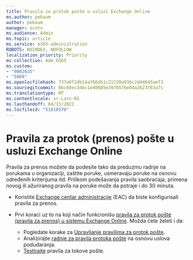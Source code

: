 ```yaml
---
title: Pravila za protok pošte u usluzi Exchange Online
ms.author: pebaum
author: pebaum
manager: scotv
ms.audience: Admin
ms.topic: article
ms.service: o365-administration
ROBOTS: NOINDEX, NOFOLLOW
localization_priority: Priority
ms.collection: Adm_O365
ms.custom:
- "9002635"
- "5068"
ms.openlocfilehash: 737e0f2db14a766db1c21720a936c2dd4645aef3
ms.sourcegitcommit: 8bc60ec34bc1e40685e3976576e04a2623f63a7c
ms.translationtype: MT
ms.contentlocale: sr-Latn-RS
ms.lasthandoff: 04/15/2021
ms.locfileid: "51810570"
---
```

# <a name="mail-flow-transport-rules-in-exchange-online"></a>Pravila za protok (prenos) pošte u usluzi Exchange Online

Pravila za prenos možete da podesite tako da preduzmu radnje na porukama u organizaciji, zaštite poruke, usmeravaju poruke na osnovu određenih kriterijuma itd.  Prilikom podešavanja pravila saobraćaja, primena novog ili ažuriranog pravila na poruke može da potraje i do 30 minuta.

- Koristite [Exchange centar administracije](https://go.microsoft.com/fwlink/p/?linkid=834822) (EAC) da biste konfigurisali pravila za prenos.

- Prvi koraci uz to na koji način funkcionišu [pravila za protok pošte (pravila za prenos) u sistemu Exchange Online](https://docs.microsoft.com/exchange/security-and-compliance/mail-flow-rules/mail-flow-rules). Možda ćete želeti i da:

    - Pogledate korake za [Upravljanje pravilima za protok pošte](https://docs.microsoft.com/exchange/security-and-compliance/mail-flow-rules/manage-mail-flow-rules).
    - Analizirajte [radnje za pravila protoka pošte](https://docs.microsoft.com/exchange/security-and-compliance/mail-flow-rules/mail-flow-rule-actions) na osnovu uslova podudaranja.
    - [Testirajte](https://docs.microsoft.com/exchange/security-and-compliance/mail-flow-rules/test-mail-flow-rules) pravila za tokove pošte.
